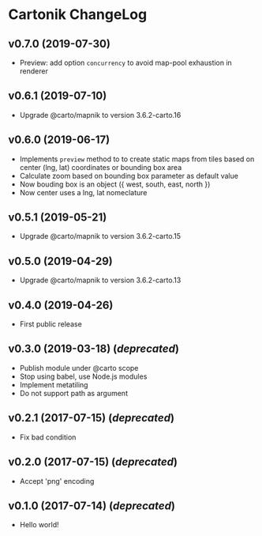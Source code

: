 # Cartonik ChangeLog

## v0.7.0 (2019-07-30)

- Preview: add option `concurrency` to avoid map-pool exhaustion in renderer

## v0.6.1 (2019-07-10)

- Upgrade @carto/mapnik to version 3.6.2-carto.16

## v0.6.0 (2019-06-17)

- Implements `preview` method to to create static maps from tiles based on center (lng, lat) coordinates or bounding box area
- Calculate zoom based on bounding box parameter as default value
- Now bouding box is an object ({ west, south, east, north })
- Now center uses a lng, lat nomeclature

## v0.5.1 (2019-05-21)

- Upgrade @carto/mapnik to version 3.6.2-carto.15

## v0.5.0 (2019-04-29)

- Upgrade @carto/mapnik to version 3.6.2-carto.13

## v0.4.0 (2019-04-26)

- First public release

## v0.3.0 (2019-03-18) (*deprecated*)

- Publish module under @carto scope
- Stop using babel, use Node.js modules
- Implement metatiling
- Do not support path as argument

## v0.2.1 (2017-07-15) (*deprecated*)

- Fix bad condition

## v0.2.0 (2017-07-15) (*deprecated*)

- Accept 'png' encoding

## v0.1.0 (2017-07-14) (*deprecated*)

- Hello world!
